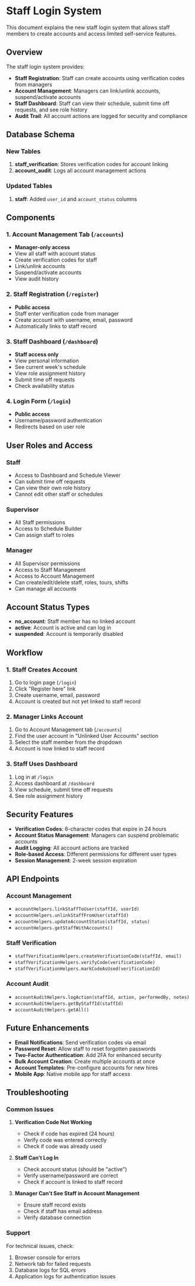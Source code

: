# Staff Login System

This document explains the new staff login system that allows staff members to create accounts and access limited self-service features.

## Overview

The staff login system provides:
- **Staff Registration**: Staff can create accounts using verification codes from managers
- **Account Management**: Managers can link/unlink accounts, suspend/activate accounts
- **Staff Dashboard**: Staff can view their schedule, submit time off requests, and see role history
- **Audit Trail**: All account actions are logged for security and compliance

## Database Schema

### New Tables

1. **staff_verification**: Stores verification codes for account linking
2. **account_audit**: Logs all account management actions

### Updated Tables

1. **staff**: Added `user_id` and `account_status` columns

## Components

### 1. Account Management Tab (`/accounts`)
- **Manager-only access**
- View all staff with account status
- Create verification codes for staff
- Link/unlink accounts
- Suspend/activate accounts
- View audit history

### 2. Staff Registration (`/register`)
- **Public access**
- Staff enter verification code from manager
- Create account with username, email, password
- Automatically links to staff record

### 3. Staff Dashboard (`/dashboard`)
- **Staff access only**
- View personal information
- See current week's schedule
- View role assignment history
- Submit time off requests
- Check availability status

### 4. Login Form (`/login`)
- **Public access**
- Username/password authentication
- Redirects based on user role

## User Roles and Access

### Staff
- Access to Dashboard and Schedule Viewer
- Can submit time off requests
- Can view their own role history
- Cannot edit other staff or schedules

### Supervisor
- All Staff permissions
- Access to Schedule Builder
- Can assign staff to roles

### Manager
- All Supervisor permissions
- Access to Staff Management
- Access to Account Management
- Can create/edit/delete staff, roles, tours, shifts
- Can manage all accounts

## Account Status Types

- **no_account**: Staff member has no linked account
- **active**: Account is active and can log in
- **suspended**: Account is temporarily disabled

## Workflow

### 1. Staff Creates Account
1. Go to login page (`/login`)
2. Click "Register here" link
3. Create username, email, password
4. Account is created but not yet linked to staff record

### 2. Manager Links Account
1. Go to Account Management tab (`/accounts`)
2. Find the user account in "Unlinked User Accounts" section
3. Select the staff member from the dropdown
4. Account is now linked to staff record

### 3. Staff Uses Dashboard
1. Log in at `/login`
2. Access dashboard at `/dashboard`
3. View schedule, submit time off requests
4. See role assignment history

## Security Features

- **Verification Codes**: 6-character codes that expire in 24 hours
- **Account Status Management**: Managers can suspend problematic accounts
- **Audit Logging**: All account actions are tracked
- **Role-based Access**: Different permissions for different user types
- **Session Management**: 2-week session expiration

## API Endpoints

### Account Management
- `accountHelpers.linkStaffToUser(staffId, userId)`
- `accountHelpers.unlinkStaffFromUser(staffId)`
- `accountHelpers.updateAccountStatus(staffId, status)`
- `accountHelpers.getStaffWithAccounts()`

### Staff Verification
- `staffVerificationHelpers.createVerificationCode(staffId, email)`
- `staffVerificationHelpers.verifyCode(verificationCode)`
- `staffVerificationHelpers.markCodeAsUsed(verificationId)`

### Account Audit
- `accountAuditHelpers.logAction(staffId, action, performedBy, notes)`
- `accountAuditHelpers.getByStaffId(staffId)`
- `accountAuditHelpers.getAll()`

## Future Enhancements

- **Email Notifications**: Send verification codes via email
- **Password Reset**: Allow staff to reset forgotten passwords
- **Two-Factor Authentication**: Add 2FA for enhanced security
- **Bulk Account Creation**: Create multiple accounts at once
- **Account Templates**: Pre-configure accounts for new hires
- **Mobile App**: Native mobile app for staff access

## Troubleshooting

### Common Issues

1. **Verification Code Not Working**
   - Check if code has expired (24 hours)
   - Verify code was entered correctly
   - Check if code was already used

2. **Staff Can't Log In**
   - Check account status (should be "active")
   - Verify username/password are correct
   - Check if account is linked to staff record

3. **Manager Can't See Staff in Account Management**
   - Ensure staff record exists
   - Check if staff has email address
   - Verify database connection

### Support

For technical issues, check:
1. Browser console for errors
2. Network tab for failed requests
3. Database logs for SQL errors
4. Application logs for authentication issues
